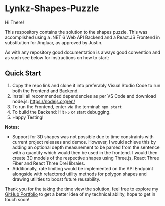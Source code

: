 # Lynkz-Shapes-Puzzle

Hi There!

This respository contains the solution to the shapes puzzle. This was accomplished using a .NET 6 Web API Backend and a React.JS Frontend in substitution
 for Angluar, as approved by Justin.

As with any repository good documentation is always good convention and as such see below for instructions on how to start:

## Quick Start
1. Copy the repo link and clone it into preferably Visual Studio Code to run both the Frontend and Backend.
2. Install all recommended dependencies as per VS Code and download node.js: https://nodejs.org/en/
3. To run the Frontend, enter via the terminal: `npm start`
4. To build the Backend: Hit `F5` or start debugging.
5. Happy Testing!

<strong>Notes:</strong> 
- Support for 3D shapes was not possible due to time constraints with current project releases and demos. However, I would achieve this by adding an optional depth 
measurement to be parsed from the sentence with a quantity which would then be used in the frontend. I would then create 3D models of the respective shapes using Three.js, React Three Fiber and React Three Drei libraies.
- Additionally, rate limiting would be implemented on the API Endpoint alongside with refactored utility methods for polygon shapes and drawing utilities to boost future reusability.

Thank you for the taking the time view the solution, feel free to explore my <a href=https://github.com/navidahmed-github>GitHub Portfolio</a> to get a better idea of my technical ability, hope to get in touch soon!
